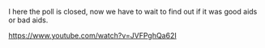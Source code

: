 I here the poll is closed, now we have to wait to find out if it was good aids or bad aids.

https://www.youtube.com/watch?v=JVFPghQa62I